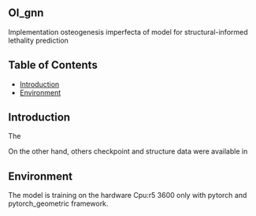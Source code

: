 ## OI_gnn
Implementation osteogenesis imperfecta of model for structural-informed lethality prediction

## Table of Contents

- [Introduction](#introduction)
- [Environment](#environment)

## Introduction

The 



On the other hand, others checkpoint and structure data were available in 

## Environment

The model is training on the hardware Cpu:r5 3600 only with pytorch and pytorch_geometric framework.



